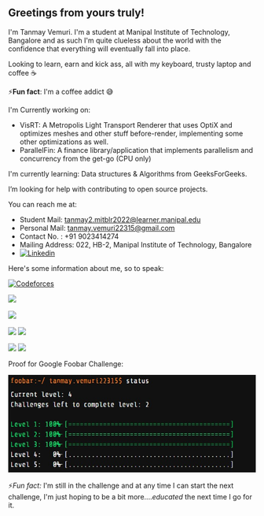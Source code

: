 ## Greetings from yours truly!

I'm Tanmay Vemuri. I'm a student at Manipal Institute of Technology, Bangalore and as such I'm quite clueless about the world with the confidence that everything will eventually fall into place.

Looking to learn, earn and kick ass, all with my keyboard, trusty laptop and coffee ☕

⚡**Fun fact**: I'm a coffee addict 😅

I'm Currently working on:
  - VisRT: A Metropolis Light Transport Renderer that uses OptiX and optimizes meshes and other stuff before-render, implementing some other optimizations as well.
  - ParallelFin: A finance library/application that implements parallelism and concurrency from the get-go (CPU only)  
  
I'm currently learning: Data structures & Algorithms from GeeksForGeeks.

I’m looking for help with contributing to open source projects.

You can reach me at:
  - Student Mail: tanmay2.mitblr2022@learner.manipal.edu
  - Personal Mail: tanmay.vemuri22315@gmail.com
  - Contact No. : +91 9023414274
  - Mailing Address: 022, HB-2, Manipal Institute of Technology, Bangalore
  - [![Linkedin](https://img.shields.io/badge/LinkedIn-0077B5?style=for-the-badge&logo=linkedin&logoColor=white)](https://www.linkedin.com/in/tanmay-vemuri-213ba8256/)
 


Here's some information about me, so to speak:

[![Codeforces](https://img.shields.io/badge/Codeforces-445f9d?style=for-the-badge&logo=Codeforces&logoColor=white)](https://codeforces.com/profile/tanmay.vemuri22315)

![](https://www.codewars.com/users/randomaccessvemuri_/badges/large)


![](http://github-profile-summary-cards.vercel.app/api/cards/profile-details?username=randomaccessvemuri&theme=tokyonight)

![](http://github-profile-summary-cards.vercel.app/api/cards/repos-per-language?username=randomaccessvemuri&theme=tokyonight) ![](http://github-profile-summary-cards.vercel.app/api/cards/most-commit-language?username=randomaccessvemuri&theme=tokyonight)

![](http://github-profile-summary-cards.vercel.app/api/cards/stats?username=randomaccessvemuri&theme=tokyonight)
![](http://github-profile-summary-cards.vercel.app/api/cards/productive-time?username=randomaccessvemuri&theme=tokyonight&utcOffset=8)

Proof for Google Foobar Challenge:

![](foobar1.jpg)

⚡*Fun fact:* I'm still in the challenge and at any time I can start the next challenge, I'm just hoping to be a bit more....*educated* the next time I go for it.
